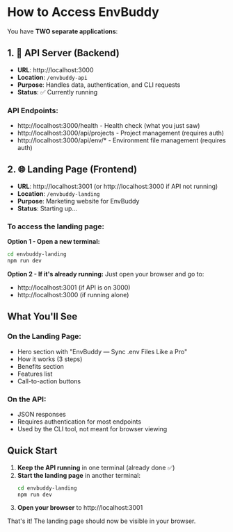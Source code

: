 # How to Access EnvBuddy

You have **TWO separate applications**:

## 1. 🔧 API Server (Backend)
- **URL**: http://localhost:3000
- **Location**: `/envbuddy-api`
- **Purpose**: Handles data, authentication, and CLI requests
- **Status**: ✅ Currently running

### API Endpoints:
- http://localhost:3000/health - Health check (what you just saw)
- http://localhost:3000/api/projects - Project management (requires auth)
- http://localhost:3000/api/env/* - Environment file management (requires auth)

## 2. 🌐 Landing Page (Frontend)
- **URL**: http://localhost:3001 (or http://localhost:3000 if API not running)
- **Location**: `/envbuddy-landing`
- **Purpose**: Marketing website for EnvBuddy
- **Status**: Starting up...

### To access the landing page:

**Option 1 - Open a new terminal:**
```bash
cd envbuddy-landing
npm run dev
```

**Option 2 - If it's already running:**
Just open your browser and go to:
- http://localhost:3001 (if API is on 3000)
- http://localhost:3000 (if running alone)

## What You'll See

### On the Landing Page:
- Hero section with "EnvBuddy — Sync .env Files Like a Pro"
- How it works (3 steps)
- Benefits section
- Features list
- Call-to-action buttons

### On the API:
- JSON responses
- Requires authentication for most endpoints
- Used by the CLI tool, not meant for browser viewing

## Quick Start

1. **Keep the API running** in one terminal (already done ✅)
2. **Start the landing page** in another terminal:
   ```bash
   cd envbuddy-landing
   npm run dev
   ```
3. **Open your browser** to http://localhost:3001

That's it! The landing page should now be visible in your browser. 